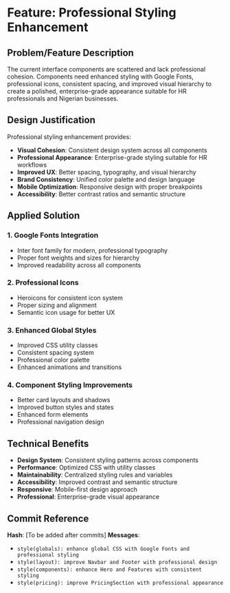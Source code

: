 # Feature: Professional Styling Enhancement

## Problem/Feature Description
The current interface components are scattered and lack professional cohesion. Components need enhanced styling with Google Fonts, professional icons, consistent spacing, and improved visual hierarchy to create a polished, enterprise-grade appearance suitable for HR professionals and Nigerian businesses.

## Design Justification
Professional styling enhancement provides:
- **Visual Cohesion**: Consistent design system across all components
- **Professional Appearance**: Enterprise-grade styling suitable for HR workflows
- **Improved UX**: Better spacing, typography, and visual hierarchy
- **Brand Consistency**: Unified color palette and design language
- **Mobile Optimization**: Responsive design with proper breakpoints
- **Accessibility**: Better contrast ratios and semantic structure

## Applied Solution

### 1. Google Fonts Integration
- Inter font family for modern, professional typography
- Proper font weights and sizes for hierarchy
- Improved readability across all components

### 2. Professional Icons
- Heroicons for consistent icon system
- Proper sizing and alignment
- Semantic icon usage for better UX

### 3. Enhanced Global Styles
- Improved CSS utility classes
- Consistent spacing system
- Professional color palette
- Enhanced animations and transitions

### 4. Component Styling Improvements
- Better card layouts and shadows
- Improved button styles and states
- Enhanced form elements
- Professional navigation design

## Technical Benefits
- **Design System**: Consistent styling patterns across components
- **Performance**: Optimized CSS with utility classes
- **Maintainability**: Centralized styling rules and variables
- **Accessibility**: Improved contrast and semantic structure
- **Responsive**: Mobile-first design approach
- **Professional**: Enterprise-grade visual appearance

## Commit Reference
**Hash**: [To be added after commits]
**Messages**: 
- `style(globals): enhance global CSS with Google Fonts and professional styling`
- `style(layout): improve Navbar and Footer with professional design`
- `style(components): enhance Hero and Features with consistent styling`
- `style(pricing): improve PricingSection with professional appearance`
